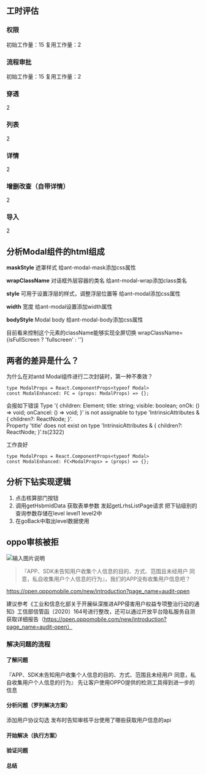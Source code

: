 
## 工时评估

### 权限
初始工作量：15
复用工作量：2

### 流程审批
初始工作量：15
复用工作量：2

### 穿透
2

### 列表
2

### 详情
2

### 增删改查（自带详情）
2

### 导入
2


## 分析Modal组件的html组成
**maskStyle**
遮罩样式
给ant-modal-mask添加css属性

**wrapClassName**
对话框外层容器的类名
给ant-modal-wrap添加class类名

**style**
可用于设置浮层的样式，调整浮层位置等
给ant-modal添加css属性

**width**
宽度
给ant-modal设置添加width属性

**bodyStyle**
Modal body
给ant-modal-body添加css属性

目前看来控制这个元素的className能够实现全屏切换
wrapClassName={isFullScreen ? 'fullscreen' : ''}

## 两者的差异是什么？
为什么在对antd Modal组件进行二次封装时，第一种不奏效？
```tsx
type ModalProps = React.ComponentProps<typeof Modal>
const ModalEnhanced: FC = (props: ModalProps) => {};
```
会报如下错误
Type '{ children: Element; title: string; visible: boolean; onOk: () => void; onCancel: () => void; }' is not assignable to type 'IntrinsicAttributes & { children?: ReactNode; }'.  
Property 'title' does not exist on type 'IntrinsicAttributes & { children?: ReactNode; }'.ts(2322)

工作良好
```
type ModalProps = React.ComponentProps<typeof Modal>
const ModalEnhanced: FC<ModalProps> = (props) => {};
```
## 分析下钻实现逻辑
1. 点击核算部门按钮
2. 调用getHsbmIdData
	获取表单参数
	发起getLrhsListPage请求
	把下钻级别的查询参数存储在level level1 level2中
3. 在goBack中取出level数据使用
	
## oppo审核被拒



![输入图片说明](/imgs/2024-03-18/DtGTcx1bvIolRARX.png)

>『APP、SDK未告知用户收集个人信息的目的、方式、范围且未经用户 同意，私自收集用户个人信息的行为』，我们的APP没有收集用户信息吧？

https://open.oppomobile.com/new/introduction?page_name=audit-open

建议参考《工业和信息化部关于开展纵深推进APP侵害用户权益专项整治行动的通知》工信部信管函〔2020〕164号进行整改，还可以通过开放平台隐私服务自测获取详细报告（https://open.oppomobile.com/new/introduction?page_name=audit-open）


### 解决问题的流程

#### 了解问题
『APP、SDK未告知用户收集个人信息的目的、方式、范围且未经用户 同意，私自收集用户个人信息的行为』
先让客户使用OPPO提供的检测工具得到进一步的信息

#### 分析问题（罗列解决方案）
添加用户协议勾选
发布时告知审核平台使用了哪些获取用户信息的api

#### 开始解决（执行方案）

#### 验证问题

#### 总结

<!--stackedit_data:
eyJoaXN0b3J5IjpbLTM1ODYxNjUzNCwtNzY1NTA3ODE3LC0xMz
YxMjQ4MjE3LDExODAxMzY3MiwtNTE5ODcyMTc1LC00MzU0OTE0
NjAsMzQ2NzIyMTU1LDE2MDQyMDg3NTMsLTE5OTcwMDA2MjMsLT
Y3ODk5ODYwMSwtMTU0MzkyNzkxLC0xMzE1NTk1NDU0LC0yNDA3
NjU2MjgsLTQ3ODI5MDc3MCwxODg4OTYyMjY4LDgwMzkwMzA5MC
wxOTY2ODM1OTg1LC0zMTkyNjQyMjcsMTk5NTY1NDM1MSwtMTc3
NTQ3NjgzOV19
-->